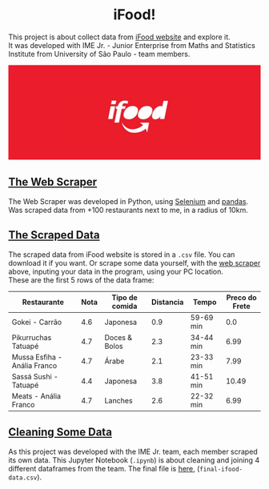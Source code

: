 <h1 align="center">iFood!</h1>

This project is about collect data from [iFood website](https://www.ifood.com.br/lista-restaurantes) and explore it.   
It was developed with IME Jr. - Junior Enterprise from Maths and Statistics Institute from University of São Paulo - team members.

![](https://github.com/KenzoBH/Data-Science/blob/main/Images/ifood-image.jpg)

## [The Web Scraper](https://github.com/KenzoBH/Web-Scraping-and-EDA-iFood/blob/main/web-scraper-ifood.py)
The Web Scraper was developed in Python, using [Selenium](https://www.selenium.dev/) and [pandas](https://pandas.pydata.org/pandas-docs/stable/index.html).   
Was scraped data from +100 restaurants next to me, in a radius of 10km.    

## [The Scraped Data](https://github.com/KenzoBH/Web-Scraping-and-EDA-iFood/blob/main/scraped-data.csv)
The scraped data from iFood website is stored in a `.csv` file. You can download it if you want. Or scrape some data yourself, with the [web scraper](https://github.com/KenzoBH/Web-Scraping-and-EDA-iFood/blob/main/web-scraper-ifood.py) above, inputing your data in the program, using your PC location.   
These are the first 5 rows of the data frame:

| Restaurante | Nota | Tipo de comida | Distancia | Tempo | Preco do Frete |
| ----------- | ---- | -------------- | --------- | ----- | -------------- |
|Gokei - Carrão|4.6|Japonesa|0.9|59-69 min|0.0|
|Pikurruchas Tatuapé|4.7|Doces & Bolos|2.3|34-44 min|6.99|
|Mussa Esfiha - Anália Franco|4.7|Árabe|2.1|23-33 min|7.99|
|Sassá Sushi - Tatuapé|4.4|Japonesa|3.8|41-51 min|10.49|
|Meats - Anália Franco|4.7|Lanches|2.6|22-32 min|6.99|

## [Cleaning Some Data](https://github.com/KenzoBH/Web-Scraping-and-EDA-iFood/blob/main/cleaning-data.ipynb)
As this project was developed with the IME Jr. team, each member scraped its own data. This Jupyter Notebook (`.ipynb`) is about cleaning and joining 4 different dataframes from the team. The final file is [here](https://github.com/KenzoBH/Web-Scraping-and-EDA-iFood/blob/main/final-ifood-data.csv), (`final-ifood-data.csv`).
